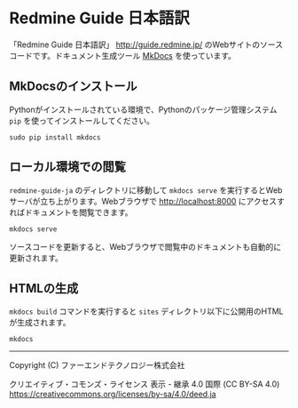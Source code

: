 Redmine Guide 日本語訳
======================

「Redmine Guide 日本語訳」  <http://guide.redmine.jp/> のWebサイトのソースコードです。ドキュメント生成ツール [MkDocs](http://www.mkdocs.org/) を使っています。

MkDocsのインストール
--------------------

Pythonがインストールされている環境で、Pythonのパッケージ管理システム `pip` を使ってインストールしてください。

```
sudo pip install mkdocs
```

ローカル環境での閲覧
--------------------

`redmine-guide-ja` のディレクトリに移動して `mkdocs serve` を実行するとWebサーバが立ち上がります。Webブラウザで <http://localhost:8000> にアクセスすればドキュメントを閲覧できます。

```
mkdocs serve
```

ソースコードを更新すると、Webブラウザで閲覧中のドキュメントも自動的に更新されます。

HTMLの生成
----------

`mkdocs build` コマンドを実行すると `sites` ディレクトリ以下に公開用のHTMLが生成されます。

```
mkdocs 
```

---

Copyright (C) ファーエンドテクノロジー株式会社

クリエイティブ・コモンズ・ライセンス 表示 - 継承 4.0 国際 (CC BY-SA 4.0) 
<https://creativecommons.org/licenses/by-sa/4.0/deed.ja>
